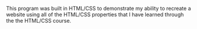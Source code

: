 This program was built in HTML/CSS to demonstrate my ability to recreate a website using all of the HTML/CSS properties that I have learned through the the HTML/CSS course.